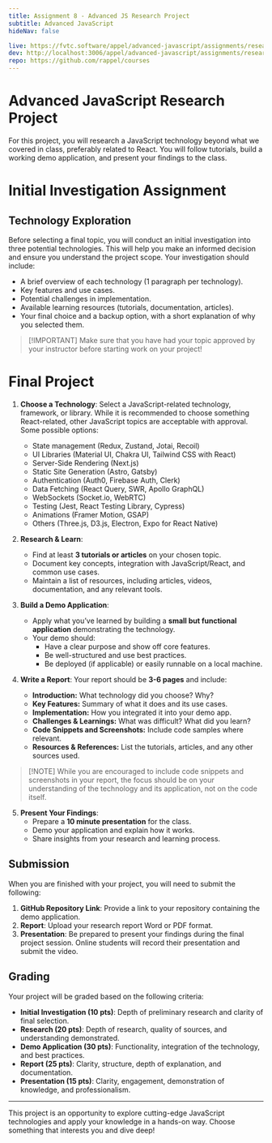 ```yaml
---
title: Assignment 8 - Advanced JS Research Project
subtitle: Advanced JavaScript
hideNav: false

live: https://fvtc.software/appel/advanced-javascript/assignments/research-project
dev: http://localhost:3006/appel/advanced-javascript/assignments/research-project
repo: https://github.com/rappel/courses
---
```


# Advanced JavaScript Research Project

For this project, you will research a JavaScript technology beyond what we covered in class, preferably related to React. You will follow tutorials, build a working demo application, and present your findings to the class.

# Initial Investigation Assignment

## Technology Exploration

Before selecting a final topic, you will conduct an initial investigation into three potential technologies. This will help you make an informed decision and ensure you understand the project scope. Your investigation should include:

- A brief overview of each technology (1 paragraph per technology).
- Key features and use cases.
- Potential challenges in implementation.
- Available learning resources (tutorials, documentation, articles).
- Your final choice and a backup option, with a short explanation of why you selected them.

> [!IMPORTANT] Make sure that you have had your topic approved by your instructor before starting work on your project!

# Final Project

1. **Choose a Technology**: Select a JavaScript-related technology, framework, or library. While it is recommended to choose something React-related, other JavaScript topics are acceptable with approval. Some possible options:
   - State management (Redux, Zustand, Jotai, Recoil)
   - UI Libraries (Material UI, Chakra UI, Tailwind CSS with React)
   - Server-Side Rendering (Next.js)
   - Static Site Generation (Astro, Gatsby)
   - Authentication (Auth0, Firebase Auth, Clerk)
   - Data Fetching (React Query, SWR, Apollo GraphQL)
   - WebSockets (Socket.io, WebRTC)
   - Testing (Jest, React Testing Library, Cypress)
   - Animations (Framer Motion, GSAP)
   - Others (Three.js, D3.js, Electron, Expo for React Native)

2. **Research & Learn**: 
   - Find at least **3 tutorials or articles** on your chosen topic.
   - Document key concepts, integration with JavaScript/React, and common use cases.
   - Maintain a list of resources, including articles, videos, documentation, and any relevant tools.

3. **Build a Demo Application**: 
   - Apply what you’ve learned by building a **small but functional application** demonstrating the technology.
   - Your demo should:
     - Have a clear purpose and show off core features.
     - Be well-structured and use best practices.
     - Be deployed (if applicable) or easily runnable on a local machine.

4. **Write a Report**: 
   Your report should be **3-6 pages** and include:
   - **Introduction:** What technology did you choose? Why?
   - **Key Features:** Summary of what it does and its use cases.
   - **Implementation:** How you integrated it into your demo app.
   - **Challenges & Learnings:** What was difficult? What did you learn?
   - **Code Snippets and Screenshots:** Include code samples where relevant.
   - **Resources & References:** List the tutorials, articles, and any other sources used.

> [!NOTE] While you are encouraged to include code snippets and screenshots in your report, the focus should be on your understanding of the technology and its application, not on the code itself.

5. **Present Your Findings**: 
   - Prepare a **10 minute presentation** for the class. 
   - Demo your application and explain how it works.
   - Share insights from your research and learning process.

## Submission

When you are finished with your project, you will need to submit the following:

1. **GitHub Repository Link**: Provide a link to your repository containing the demo application.
2. **Report**: Upload your research report Word or PDF format.
3. **Presentation**: Be prepared to present your findings during the final project session. Online students will record their presentation and submit the video.

## Grading

Your project will be graded based on the following criteria:

- **Initial Investigation (10 pts)**: Depth of preliminary research and clarity of final selection.
- **Research (20 pts)**: Depth of research, quality of sources, and understanding demonstrated.
- **Demo Application (30 pts)**: Functionality, integration of the technology, and best practices.
- **Report (25 pts)**: Clarity, structure, depth of explanation, and documentation.
- **Presentation (15 pts)**: Clarity, engagement, demonstration of knowledge, and professionalism.

---

This project is an opportunity to explore cutting-edge JavaScript technologies and apply your knowledge in a hands-on way. Choose something that interests you and dive deep!